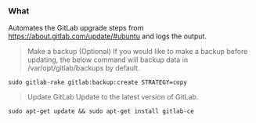 ### What
Automates the GitLab upgrade steps from https://about.gitlab.com/update/#ubuntu and logs the output.

> Make a backup (Optional)
> If you would like to make a backup before updating, the below command will backup data in /var/opt/gitlab/backups by default.
```
sudo gitlab-rake gitlab:backup:create STRATEGY=copy
```

> Update GitLab
> Update to the latest version of GitLab.
```
sudo apt-get update && sudo apt-get install gitlab-ce
```
